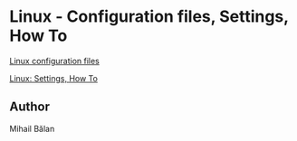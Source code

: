 Linux - Configuration files, Settings, How To
=============================================

[Linux configuration files](doc/config-files.markdown)

[Linux: Settings, How To](doc/linux.markdown)


Author
------

Mihail Bălan

